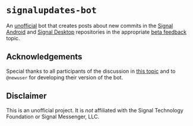 # `signalupdates-bot`

An [unofficial](#disclaimer) bot that creates posts about new commits in the [Signal Android](https://github.com/signalapp/Signal-Android) and [Signal Desktop](https://github.com/signalapp/Signal-Desktop) repositories in the appropriate [beta feedback](https://community.signalusers.org/c/25) topic.

## Acknowledgements

Special thanks to all participants of the discussion in [this topic](https://community.signalusers.org/t/42818) and to `@newuser` for developing their version of the bot.

## Disclaimer
This is an unofficial project. It is *not* affiliated with the Signal Technology Foundation or Signal Messenger, LLC.
